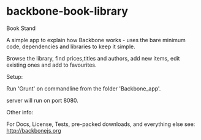 # backbone-book-library


Book Stand

A simple app to explain how Backbone works - uses the bare minimum code, dependencies and libraries to keep it simple.

Browse the library, find prices,titles and authors, add new items, edit existing ones and add to favourites.


Setup:

Run 'Grunt' on commandline from the folder 'Backbone_app'.

server will run  on port 8080.


Other info:

For Docs, License, Tests, pre-packed downloads, and everything else see: http://backbonejs.org
